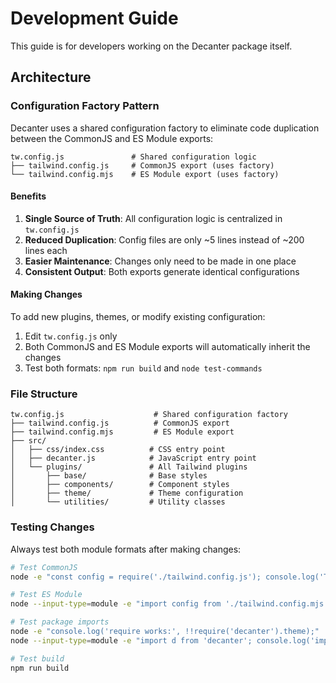 # Development Guide

This guide is for developers working on the Decanter package itself.

## Architecture

### Configuration Factory Pattern

Decanter uses a shared configuration factory to eliminate code duplication between the CommonJS and ES Module exports:

```
tw.config.js               # Shared configuration logic
├── tailwind.config.js     # CommonJS export (uses factory)
└── tailwind.config.mjs    # ES Module export (uses factory)
```

#### Benefits

1. **Single Source of Truth**: All configuration logic is centralized in `tw.config.js`
2. **Reduced Duplication**: Config files are only ~5 lines instead of ~200 lines each
3. **Easier Maintenance**: Changes only need to be made in one place
4. **Consistent Output**: Both exports generate identical configurations

#### Making Changes

To add new plugins, themes, or modify existing configuration:

1. Edit `tw.config.js` only
2. Both CommonJS and ES Module exports will automatically inherit the changes
3. Test both formats: `npm run build` and `node test-commands`

### File Structure

```
tw.config.js                    # Shared configuration factory
├── tailwind.config.js          # CommonJS export
├── tailwind.config.mjs         # ES Module export  
├── src/
│   ├── css/index.css          # CSS entry point
│   ├── decanter.js            # JavaScript entry point
│   └── plugins/               # All Tailwind plugins
│       ├── base/              # Base styles
│       ├── components/        # Component styles
│       ├── theme/             # Theme configuration
│       └── utilities/         # Utility classes
```

### Testing Changes

Always test both module formats after making changes:

```bash
# Test CommonJS
node -e "const config = require('./tailwind.config.js'); console.log('Themes:', Object.keys(config.theme).length, 'Plugins:', config.plugins.length);"

# Test ES Module  
node --input-type=module -e "import config from './tailwind.config.mjs'; console.log('Themes:', Object.keys(config.theme).length, 'Plugins:', config.plugins.length);"

# Test package imports
node -e "console.log('require works:', !!require('decanter').theme);"
node --input-type=module -e "import d from 'decanter'; console.log('import works:', !!d.theme);"

# Test build
npm run build
```
